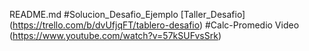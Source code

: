 README.md
#Solucion_Desafio_Ejemplo [Taller_Desafio] (https://trello.com/b/dvUfjqFT/tablero-desafio)
#Calc-Promedio Video (https://www.youtube.com/watch?v=57kSUFvsSrk)
